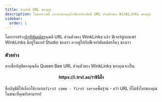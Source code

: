 ```yaml
---
title: อ้างสิทธิ์ URL ของคุณ
description: ในบทความนี้ เราจะบอกคุณถึงวิธีการอ้างสิทธิ์ URL ส่วนตัวของ WinkLinks ของคุณ
sidebar:
  order: 1
---
```

โดยการสร้าง[บัญชีพันธมิตร](/studio/what-is-studio)คุณมี URL ส่วนตัวของ WinkLinks แล้ว ฟีเจอร์ผู้เผยแพร่ WinkLinks มีอยู่ในแอป Studio ของเรา ควบคู่ไปกับฟีเจอร์พันธมิตรอื่นๆ ของเรา

### ตัวอย่าง

หากชื่อบัญชีของคุณคือ Queen Bee URL ส่วนตัวของ WinkLinks ของคุณจะเป็น:

<h4 align="center">https://i.trvl.as/ราชินีผึ้ง</h4>


ชื่อบัญชีมีให้เลือกใช้งานบน`first come - first serve`พื้นฐาน - คว้า URL ที่ไม่ซ้ำใครของคุณในขณะที่คุณยังสามารถ!

